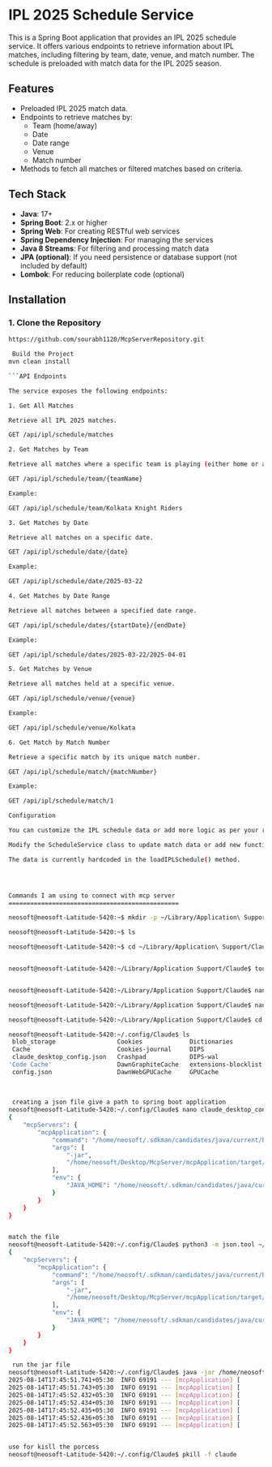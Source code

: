 # IPL 2025 Schedule Service

This is a Spring Boot application that provides an IPL 2025 schedule service. It offers various endpoints to retrieve information about IPL matches, including filtering by team, date, venue, and match number. The schedule is preloaded with match data for the IPL 2025 season.

## Features

- Preloaded IPL 2025 match data.
- Endpoints to retrieve matches by:
    - Team (home/away)
    - Date
    - Date range
    - Venue
    - Match number
- Methods to fetch all matches or filtered matches based on criteria.

## Tech Stack

- **Java**: 17+
- **Spring Boot**: 2.x or higher
- **Spring Web**: For creating RESTful web services
- **Spring Dependency Injection**: For managing the services
- **Java 8 Streams**: For filtering and processing match data
- **JPA (optional)**: If you need persistence or database support (not included by default)
- **Lombok**: For reducing boilerplate code (optional)

## Installation

### 1. Clone the Repository

```bash
https://github.com/sourabh1120/McpServerRepository.git

 Build the Project
mvn clean install

```API Endpoints

The service exposes the following endpoints:

1. Get All Matches

Retrieve all IPL 2025 matches.

GET /api/ipl/schedule/matches

2. Get Matches by Team

Retrieve all matches where a specific team is playing (either home or away).

GET /api/ipl/schedule/team/{teamName}

Example:

GET /api/ipl/schedule/team/Kolkata Knight Riders

3. Get Matches by Date

Retrieve all matches on a specific date.

GET /api/ipl/schedule/date/{date}

Example:

GET /api/ipl/schedule/date/2025-03-22

4. Get Matches by Date Range

Retrieve all matches between a specified date range.

GET /api/ipl/schedule/dates/{startDate}/{endDate}

Example:

GET /api/ipl/schedule/dates/2025-03-22/2025-04-01

5. Get Matches by Venue

Retrieve all matches held at a specific venue.

GET /api/ipl/schedule/venue/{venue}

Example:

GET /api/ipl/schedule/venue/Kolkata

6. Get Match by Match Number

Retrieve a specific match by its unique match number.

GET /api/ipl/schedule/match/{matchNumber}

Example:

GET /api/ipl/schedule/match/1

Configuration

You can customize the IPL schedule data or add more logic as per your requirements.

Modify the ScheduleService class to update match data or add new functionality.

The data is currently hardcoded in the loadIPLSchedule() method.




Commands I am using to connect with mcp server
===============================================

neosoft@neosoft-Latitude-5420:~$ mkdir -p ~/Library/Application\ Support/Claude/

neosoft@neosoft-Latitude-5420:~$ ls

neosoft@neosoft-Latitude-5420:~$ cd ~/Library/Application\ Support/Claude/


neosoft@neosoft-Latitude-5420:~/Library/Application Support/Claude$ touch ~/.config/Claude/claude_desktop_config.json


neosoft@neosoft-Latitude-5420:~/Library/Application Support/Claude$ nano ~/.config/Claude/claude_desktop_config.json

neosoft@neosoft-Latitude-5420:~/Library/Application Support/Claude$ nano ~/.config/Claude/claude_desktop_config.json

neosoft@neosoft-Latitude-5420:~/Library/Application Support/Claude$ cd ~/.config/Claude

neosoft@neosoft-Latitude-5420:~/.config/Claude$ ls
 blob_storage                 Cookies             Dictionaries                IndexedDB                   sentry               SharedStorage-wal  'Trust Tokens'
 Cache                        Cookies-journal     DIPS                       'Local Storage'             'Service Worker'      SingletonCookie    'Trust Tokens-journal'
 claude_desktop_config.json   Crashpad            DIPS-wal                    logs                       'Session Storage'     SingletonLock       WebStorage
'Code Cache'                  DawnGraphiteCache   extensions-blocklist.json  'Network Persistent State'  'Shared Dictionary'   SingletonSocket     window-state.json
 config.json                  DawnWebGPUCache     GPUCache                    Preferences                 SharedStorage        TransportSecurity
 
 
 
 creating a json file give a path to spring boot application
neosoft@neosoft-Latitude-5420:~/.config/Claude$ nano claude_desktop_config.json
{
    "mcpServers": {
        "mcpApplication": {
            "command": "/home/neosoft/.sdkman/candidates/java/current/bin/java",
            "args": [
                "-jar",
                "/home/neosoft/Desktop/McpServer/mcpApplication/target/mcpApplication-0.0.1-SNAPSHOT.jar"
            ],
            "env": {
                "JAVA_HOME": "/home/neosoft/.sdkman/candidates/java/current"
            }
        }
    }
}


match the file 
neosoft@neosoft-Latitude-5420:~/.config/Claude$ python3 -m json.tool ~/.config/Claude/claude_desktop_config.json
{
    "mcpServers": {
        "mcpApplication": {
            "command": "/home/neosoft/.sdkman/candidates/java/current/bin/java",
            "args": [
                "-jar",
                "/home/neosoft/Desktop/McpServer/mcpApplication/target/mcpApplication-0.0.1-SNAPSHOT.jar"
            ],
            "env": {
                "JAVA_HOME": "/home/neosoft/.sdkman/candidates/java/current"
            }
        }
    }
}

 run the jar file 
neosoft@neosoft-Latitude-5420:~/.config/Claude$ java -jar /home/neosoft/Desktop/McpServer/mcpApplication/target/mcpApplication-0.0.1-SNAPSHOT.jar
2025-08-14T17:45:51.741+05:30  INFO 69191 --- [mcpApplication] [           main] c.m.mcpApplication.McpApplication        : Starting McpApplication v0.0.1-SNAPSHOT using Java 21.0.7 with PID 69191 (/home/neosoft/Desktop/McpServer/mcpApplication/target/mcpApplication-0.0.1-SNAPSHOT.jar started by neosoft in /home/neosoft/.config/Claude)
2025-08-14T17:45:51.743+05:30  INFO 69191 --- [mcpApplication] [           main] c.m.mcpApplication.McpApplication        : No active profile set, falling back to 1 default profile: "default"
2025-08-14T17:45:52.432+05:30  INFO 69191 --- [mcpApplication] [           main] o.s.a.m.s.a.McpServerAutoConfiguration   : Enable tools capabilities, notification: true
2025-08-14T17:45:52.434+05:30  INFO 69191 --- [mcpApplication] [           main] o.s.a.m.s.a.McpServerAutoConfiguration   : Enable resources capabilities, notification: true
2025-08-14T17:45:52.435+05:30  INFO 69191 --- [mcpApplication] [           main] o.s.a.m.s.a.McpServerAutoConfiguration   : Enable prompts capabilities, notification: true
2025-08-14T17:45:52.436+05:30  INFO 69191 --- [mcpApplication] [           main] o.s.a.m.s.a.McpServerAutoConfiguration   : Enable completions capabilities
2025-08-14T17:45:52.563+05:30  INFO 69191 --- [mcpApplication] [           main] c.m.mcpApplication.McpApplication        : Started McpApplication in 1.336 seconds (process running for 1.771)


use for kisll the porcess
neosoft@neosoft-Latitude-5420:~/.config/Claude$ pkill -f claude



